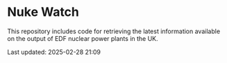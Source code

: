 # Nuke Watch

This repository includes code for retrieving the latest information available on the output of EDF nuclear power plants in the UK.

Last updated: 2025-02-28 21:09